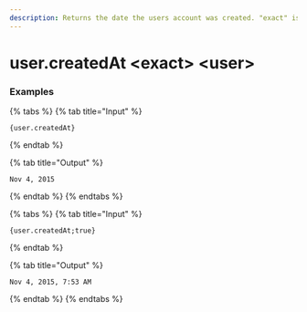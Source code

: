 ```yaml
---
description: Returns the date the users account was created. "exact" is a true/false value on whether to include hours/minutes.
---
```


# user.createdAt <exact\> <user\>

### Examples

{% tabs %}
{% tab title="Input" %}

```text
{user.createdAt}
```

{% endtab %}

{% tab title="Output" %}

```text
Nov 4, 2015
```

{% endtab %}
{% endtabs %}

{% tabs %}
{% tab title="Input" %}

```text
{user.createdAt;true}
```

{% endtab %}

{% tab title="Output" %}

```text
Nov 4, 2015, 7:53 AM
```

{% endtab %}
{% endtabs %}
